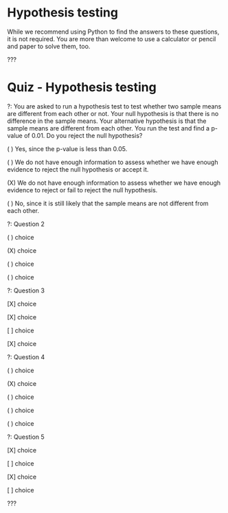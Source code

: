 # Hypothesis testing

While we recommend using Python to find the answers to these questions, it is not required. You are more than welcome to use a calculator or pencil and paper to solve them, too.

???

# Quiz - Hypothesis testing

?: You are asked to run a hypothesis test to test whether two sample means are different from each other or not. Your null hypothesis is that there is no difference in the sample means. Your alternative hypothesis is that the sample means are different from each other. You run the test and find a p-value of 0.01. Do you reject the null hypothesis?

( ) Yes, since the p-value is less than 0.05.

( ) We do not have enough information to assess whether we have enough evidence to reject the null hypothesis or accept it.

(X) We do not have enough information to assess whether we have enough evidence to reject or fail to reject the null hypothesis. 

( ) No, since it is still likely that the sample means are not different from each other.

?: Question 2

( ) choice

(X) choice 

( ) choice

( ) choice

?: Question 3

[X] choice

[X] choice

[ ] choice

[X] choice

?: Question 4

( ) choice

(X) choice

( ) choice

( ) choice

( ) choice

?: Question 5

[X] choice

[ ] choice

[X] choice

[ ] choice


???